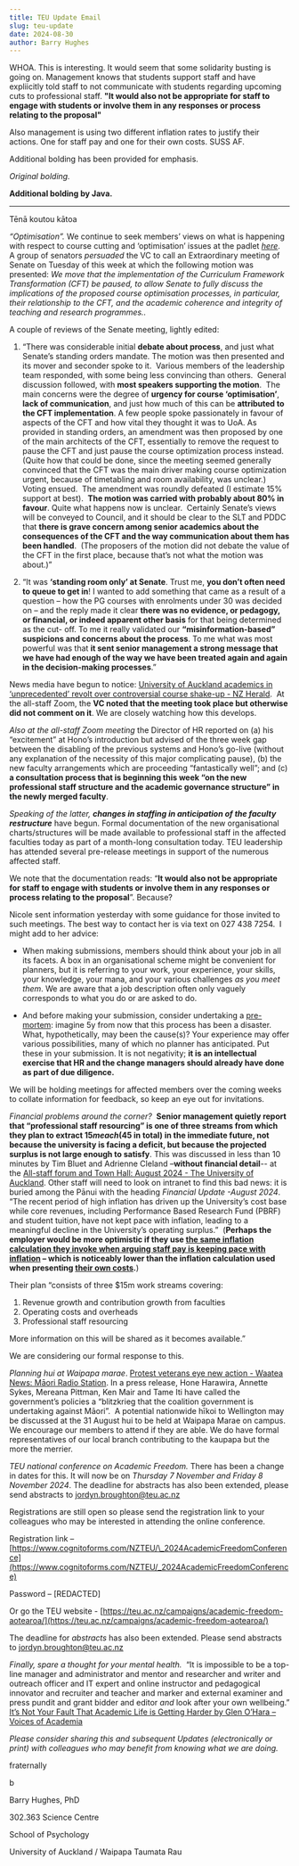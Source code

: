 ```yaml
---
title: TEU Update Email
slug: teu-update
date: 2024-08-30
author: Barry Hughes
---
```


WHOA. This is interesting.
It would seem that some solidarity busting is going on. Management knows that students support staff and have expliicitly told staff to not communicate with students regarding upcoming cuts to professional staff.
**"It would also not be appropriate for staff to engage with students or involve them in any responses or process relating to the proposal"**

Also management is using two different inflation rates to justify their actions. One for staff pay and one for their own costs.
SUSS AF.

Additional bolding has been provided for emphasis.

*Original bolding.*

**Additional bolding by Java.**

---

Tēnā koutou kātoa

*“Optimisation”.* We continue to seek members’ views on what is happening with respect to course cutting and ‘optimisation’ issues at the padlet *[here](https://padlet.com/teuuoacm/faculty-course-cutting-gxg4jh0vc4bxjlwu)*.  A group of senators *persuaded* the VC to call an Extraordinary meeting of Senate on Tuesday of this week at which the following motion was presented: _We move that the implementation of the Curriculum Framework Transformation (CFT) be paused, to allow Senate to fully discuss the implications of the proposed course optimisation processes, in particular, their relationship to the CFT, and the academic coherence and integrity of teaching and research programmes.._

A couple of reviews of the Senate meeting, lightly edited:

1. “There was considerable initial **debate about process**, and just what Senate’s standing orders mandate. The motion was then presented and its mover and seconder spoke to it.  Various members of the leadership team responded, with some being less convincing than others.  General discussion followed, with **most speakers supporting the motion**.  The main concerns were the degree of **urgency for course ‘optimisation’**, **lack of communication**, and just how much of this can be **attributed to the CFT implementation**. A few people spoke passionately in favour of aspects of the CFT and how vital they thought it was to UoA. As provided in standing orders, an amendment was then proposed by one of the main architects of the CFT, essentially to remove the request to pause the CFT and just pause the course optimization process instead.  (Quite how that could be done, since the meeting seemed generally convinced that the CFT was the main driver making course optimization urgent, because of timetabling and room availability, was unclear.) Voting ensued.  The amendment was roundly defeated (I estimate 15% support at best).  **The motion was carried with probably about 80% in favour**. Quite what happens now is unclear.  Certainly Senate’s views will be conveyed to Council, and it should be clear to the SLT and PDDC that **there is grave concern among senior academics about the consequences of the CFT and the way communication about them has been handled**.  (The proposers of the motion did not debate the value of the CFT in the first place, because that’s not what the motion was about.)”

2. “It was **‘standing room only’ at Senate**. Trust me, **you don’t often need to queue to get in**! I wanted to add something that came as a result of a question – how the PG courses with enrolments under 30 was decided on – and the reply made it clear **there was no evidence, or pedagogy, or financial, or indeed apparent other basis** for that being determined as the cut- off. To me it really validated our **“misinformation-based” suspicions and concerns about the process**. To me what was most powerful was that **it sent senior management a strong message that we have had enough of the way we have been treated again and again in the decision-making processes**.”

News media have begun to notice: [University of Auckland academics in ‘unprecedented’ revolt over controversial course shake-up - NZ Herald](https://www.nzherald.co.nz/nz/university-of-auckland-academics-in-unprecedented-revolt-over-controversial-course-shake-up/ODXSAEWSHFHFLLPR73HWSOEMTE/).  At the all-staff Zoom, the **VC noted that the meeting took place but otherwise did not comment on it**. We are closely watching how this develops.

*Also at the all-staff Zoom meeting* the Director of HR reported on (a) his “excitement” at Hono’s introduction but advised of the three week gap between the disabling of the previous systems and Hono’s go-live (without any explanation of the necessity of this major complicating pause), (b) the new faculty arrangements which are proceeding “fantastically well”; and (c) **a consultation process that is beginning this week “on the new professional staff structure and the academic governance structure” in the newly merged faculty**.

*Speaking of the latter, **changes in staffing in anticipation of the faculty restructure*** have begun. Formal documentation of the new organisational charts/structures will be made available to professional staff in the affected faculties today as part of a month-long consultation today. TEU leadership has attended several pre-release meetings in support of the numerous affected staff.

We note that the documentation reads: “**It would also not be appropriate for staff to engage with students or involve them in any responses or process relating to the proposal**”. Because?

Nicole sent information yesterday with some guidance for those invited to such meetings. The best way to contact her is via text on 027 438 7254.  I might add to her advice:

* When making submissions, members should think about your job in all its facets. A box in an organisational scheme might be convenient for planners, but it is referring to your work, your experience, your skills, your knowledge, your mana, and your various challenges _as you meet them_. We are aware that a job description often only vaguely corresponds to what you do or are asked to do. 

*  And before making your submission, consider undertaking a [pre-mortem](https://hbr.org/2007/09/performing-a-project-premortem): imagine 5y from now that this process has been a disaster. What, hypothetically, may been the cause(s)? Your experience may offer various possibilities, many of which no planner has anticipated. Put these in your submission. It is not negativity; **it is an intellectual exercise that HR and the change managers should already have done as part of due diligence.** 

We will be holding meetings for affected members over the coming weeks to collate information for feedback, so keep an eye out for invitations.

*Financial problems around the corner?*  **Senior management quietly report that “professional staff resourcing” is one of three streams from which they plan to extract $15m each ($45 in total) in the immediate future, not because the university is facing a deficit, but because the projected surplus is not large enough to satisfy**. This was discussed in less than 10 minutes by Tim Bluet and Adrienne Cleland –**without financial detail**-- at the [All-staff forum and Town Hall: August 2024 - The University of Auckland](https://www.staff.auckland.ac.nz/en/news-events-and-notices/vc-staff-forums/2024/06.html). Other staff will need to look on intranet to find this bad news: it is buried among the Pānui with the heading _Financial Update -August 2024_. “The recent period of high inflation has driven up the University’s cost base while core revenues, including Performance Based Research Fund (PBRF) and student tuition, have not kept pace with inflation, leading to a meaningful decline in the University’s operating surplus.”  (**Perhaps the employer would be more optimistic if they use [the same inflation calculation they invoke when arguing staff pay is keeping pace with inflation](https://www.staff.auckland.ac.nz/assets/staff/news-events-notices/2024/July/Opening-Presentation-2024-final.pdf) – which is noticeably lower than the inflation calculation used when presenting [their own costs](https://www.staff.auckland.ac.nz/assets/staff/news-events-notices/2024/collective-bargaining/general-revision-offer-presentation-20240814.pdf).**)

Their plan “consists of three $15m work streams covering:
1. Revenue growth and contribution growth from faculties
2. Operating costs and overheads
3. Professional staff resourcing

More information on this will be shared as it becomes available.”

We are considering our formal response to this.

*Planning hui at Waipapa marae*. [Protest veterans eye new action - Waatea News: Māori Radio Station](https://waateanews.com/2024/08/28/protest-veterans-eye-new-action/). In a press release, Hone Harawira, Annette Sykes, Mereana Pittman, Ken Mair and Tame Iti have called the government’s policies a “blitzkrieg that the coalition government is undertaking against Māori”.  A potential nationwide hīkoi to Wellington may be discussed at the 31 August hui to be held at Waipapa Marae on campus. We encourage our members to attend if they are able. We do have formal representatives of our local branch contributing to the kaupapa but the more the merrier.

*TEU national conference on Academic Freedom.* There has been a change in dates for this. It will now be on *Thursday* *7 November and Friday 8 November 2024*. The deadline for abstracts has also been extended, please send abstracts to [jordyn.broughton@teu.ac.nz](mailto:jordyn.broughton@teu.ac.nz)

Registrations are still open so please send the registration link to your colleagues who may be interested in attending the online conference.

Registration link – [https://www.cognitoforms.com/NZTEU/\_2024AcademicFreedomConference](https://www.cognitoforms.com/NZTEU/_2024AcademicFreedomConference)

Password – [REDACTED]

Or go the TEU website - [https://teu.ac.nz/campaigns/academic-freedom-aotearoa/](https://teu.ac.nz/campaigns/academic-freedom-aotearoa/)

The deadline for *abstracts* has also been extended. Please send abstracts to [jordyn.broughton@teu.ac.nz](mailto:jordyn.broughton@teu.ac.nz)

*Finally, spare a thought for your mental health.*  “It is impossible to be a top-line manager and administrator and mentor and researcher and writer and outreach officer and IT expert and online instructor and pedagogical innovator and recruiter and teacher and marker and external examiner and press pundit and grant bidder and editor _and_ look after your own wellbeing.” [It’s Not Your Fault That Academic Life is Getting Harder by Glen O’Hara – Voices of Academia](https://voicesofacademia.com/2024/04/05/its-not-your-fault-that-academic-life-is-getting-harder-by-glen-ohara/)

*Please consider sharing this and subsequent _Updates_ (electronically or print) with colleagues who may benefit from knowing what we are doing.*

fraternally

b

Barry Hughes, PhD

302.363 Science Centre

School of Psychology

University of Auckland / Waipapa Taumata Rau